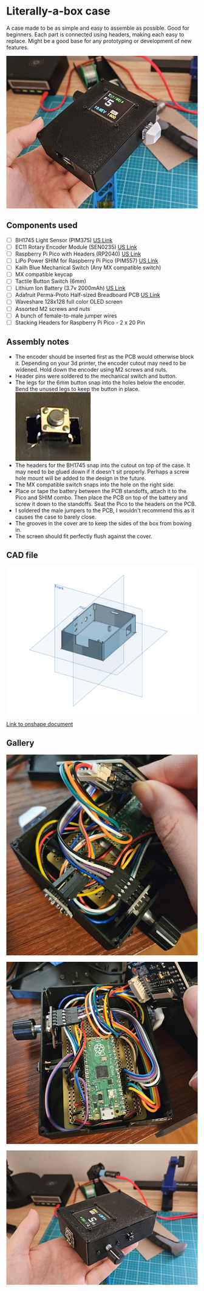 # Literally-a-box case

A case made to be as simple and easy to assemble as possible. Good for beginners. Each part is connected using headers, making each easy to replace. Might be a good base for any prototyping or development of new features.

![Showcase Image](img/showcase.png)

## Components used

- [ ] BH1745 Light Sensor (PIM375) [US Link](https://www.mouser.com/ProductDetail/Pimoroni/PIM375?qs=lc2O%252BfHJPVYnjhqxx6C0qg%3D%3D)
- [ ] EC11 Rotary Encoder Module (SEN0235) [US Link](https://www.mouser.com/ProductDetail/DFRobot/SEN0235?qs=0lQeLiL1qyZ%252B1XtMnUlo%2FQ%3D%3D)
- [ ] Raspberry Pi Pico with Headers (RP2040) [US Link](https://www.adafruit.com/product/4864)
- [ ] LiPo Power SHIM for Raspberry Pi Pico (PIM557) [US Link](https://www.adafruit.com/product/5612)
- [ ] Kailh Blue Mechanical Switch (Any MX compatible switch)
- [ ] MX compatible keycap
- [ ] Tactile Button Switch (6mm)
- [ ] Lithium Ion Battery (3.7v 2000mAh) [US Link](https://www.adafruit.com/product/2011)
- [ ] Adafruit Perma-Proto Half-sized Breadboard PCB [US Link](https://www.adafruit.com/product/1609)
- [ ] Waveshare 128x128 full color OLED screen
- [ ] Assorted M2 screws and nuts
- [ ] A bunch of female-to-male jumper wires
- [ ] Stacking Headers for Raspberry Pi Pico - 2 x 20 Pin  

## Assembly notes

- The encoder should be inserted first as the PCB would otherwise block it. Depending on your 3d printer, the encoder cutout may need to be widened. Hold down the encoder using M2 screws and nuts.
- Header pins were soldered to the mechanical switch and button.
- The legs for the 6mm button snap into the holes below the encoder. Bend the unused legs to keep the button in place. \
  ![6 mm button mount](img/6mm_button_mount.png)
- The headers for the BH1745 snap into the cutout on top of the case. It may need to be glued down if it doesn't sit properly. Perhaps a screw hole mount will be added to the design in the future.
- The MX compatible switch snaps into the hole on the right side.
- Place or tape the battery between the PCB standoffs, attach it to the Pico and SHIM combo. Then place the PCB on top of the battery and screw it down to the standoffs. Seat the Pico to the headers on the PCB.
- I soldered the male jumpers to the PCB, I wouldn't recommend this as it causes the case to barely close.
- The grooves in the cover are to keep the sides of the box from bowing in.
- The screen should fit perfectly flush against the cover.

## CAD file

![CAD Screenshot Base](img/cad_screenshot_base.png)

[Link to onshape document](https://cad.onshape.com/documents/9e4b3a8f5e44a9591b21eb00/w/015ee63366da5d3616845d4b/e/118922b18db69dfec9275897)

## Gallery

![Without the cover](img/behind_the_cover.png)

![Without the cover 2](img/behind_the_cover_2.png)

![Other side](img/other_side_showcase.png)